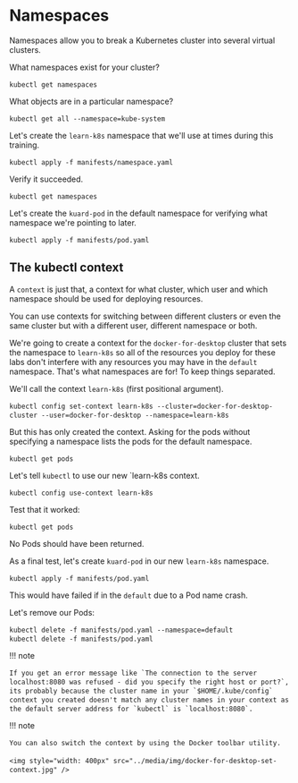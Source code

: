 # Namespaces

Namespaces allow you to break a Kubernetes cluster into several virtual clusters.

What namespaces exist for your cluster?

    kubectl get namespaces

What objects are in a particular namespace?

    kubectl get all --namespace=kube-system

Let's create the `learn-k8s` namespace that we'll use at times during this training.

    kubectl apply -f manifests/namespace.yaml

Verify it succeeded.

    kubectl get namespaces

Let's create the `kuard-pod` in the default namespace for verifying what namespace we're pointing to later.

    kubectl apply -f manifests/pod.yaml
    
## The kubectl context

A `context` is just that, a context for what cluster, which user and which namespace should be used for deploying resources.

You can use contexts for switching between different clusters or even the same cluster but with a different user, different namespace or both.

We're going to create a context for the `docker-for-desktop` cluster that sets the namespace to `learn-k8s` so all of the resources you deploy for these labs don't interfere with any resources you may have in the `default` namespace. That's what namespaces are for! To keep things separated.

We'll call the context `learn-k8s` (first positional argument).

    kubectl config set-context learn-k8s --cluster=docker-for-desktop-cluster --user=docker-for-desktop --namespace=learn-k8s

But this has only created the context. Asking for the pods without specifying a namespace lists the pods for the default namespace.

    kubectl get pods

Let's tell `kubectl` to use our new `learn-k8s context.

    kubectl config use-context learn-k8s

Test that it worked:

    kubectl get pods

No Pods should have been returned.

As a final test, let's create `kuard-pod` in our new `learn-k8s` namespace.

    kubectl apply -f manifests/pod.yaml

This would have failed if in the `default` due to a Pod name crash.

Let's remove our Pods:

    kubectl delete -f manifests/pod.yaml --namespace=default
    kubectl delete -f manifests/pod.yaml

!!! note

    If you get an error message like `The connection to the server localhost:8080 was refused - did you specify the right host or port?`, its probably because the cluster name in your `$HOME/.kube/config` context you created doesn't match any cluster names in your context as the default server address for `kubectl` is `localhost:8080`.

!!! note

    You can also switch the context by using the Docker toolbar utility.
    
    <img style="width: 400px" src="../media/img/docker-for-desktop-set-context.jpg" />
